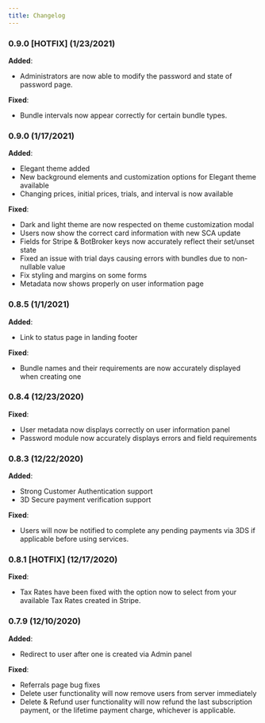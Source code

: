 ```yaml
---
title: Changelog
---
```


### 0.9.0 [HOTFIX] (1/23/2021)

**Added**:
- Administrators are now able to modify the password and state of password page.

**Fixed**:
- Bundle intervals now appear correctly for certain bundle types.

### 0.9.0 (1/17/2021)

**Added**:
- Elegant theme added
- New background elements and customization options for Elegant theme available
- Changing prices, initial prices, trials, and interval is now available

**Fixed**:
- Dark and light theme are now respected on theme customization modal
- Users now show the correct card information with new SCA update
- Fields for Stripe & BotBroker keys now accurately reflect their set/unset state
- Fixed an issue with trial days causing errors with bundles due to non-nullable value
- Fix styling and margins on some forms
- Metadata now shows properly on user information page

### 0.8.5 (1/1/2021)

**Added**:
- Link to status page in landing footer

**Fixed**:
- Bundle names and their requirements are now accurately displayed when creating one

### 0.8.4 (12/23/2020)

**Fixed**:
- User metadata now displays correctly on user information panel
- Password module now accurately displays errors and field requirements

### 0.8.3 (12/22/2020)

**Added**:
- Strong Customer Authentication support
- 3D Secure payment verification support

**Fixed**:
- Users will now be notified to complete any pending payments via 3DS if applicable before using services.


### 0.8.1 [HOTFIX] (12/17/2020)

**Fixed**:
- Tax Rates have been fixed with the option now to select from your available Tax Rates created in Stripe.

### 0.7.9 (12/10/2020)

**Added**:

- Redirect to user after one is created via Admin panel

**Fixed**:

- Referrals page bug fixes
- Delete user functionality will now remove users from server immediately
- Delete & Refund user functionality will now refund the last subscription payment, or the lifetime payment charge, whichever is applicable.
